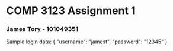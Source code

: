 # COMP 3123 Assignment 1
### James Tory - 101049351
Sample login data:
{ "username": "jamest", "password": "12345" }